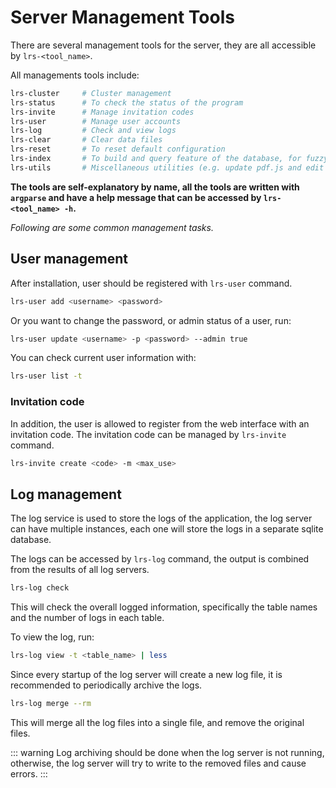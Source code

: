 
# Server Management Tools

There are several management tools for the server, they are all accessible by `lrs-<tool_name>`.  

All managements tools include:
```sh
lrs-cluster     # Cluster management
lrs-status      # To check the status of the program
lrs-invite      # Manage invitation codes
lrs-user        # Manage user accounts
lrs-log         # Check and view logs
lrs-clear       # Clear data files
lrs-reset       # To reset default configuration
lrs-index       # To build and query feature of the database, for fuzzy search
lrs-utils       # Miscellaneous utilities (e.g. update pdf.js and edit configuration file)
```

**The tools are self-explanatory by name, all the tools are written with `argparse` and have a help message that can be accessed by `lrs-<tool_name> -h`.**

*Following are some common management tasks.*

## User management
After installation, user should be registered with `lrs-user` command.
```sh
lrs-user add <username> <password>
```
Or you want to change the password, or admin status of a user, run:
```sh
lrs-user update <username> -p <password> --admin true
```
You can check current user information with:
```sh
lrs-user list -t
```

### Invitation code
In addition, the user is allowed to register from the web interface with an invitation code. 
The invitation code can be managed by `lrs-invite` command.
```sh
lrs-invite create <code> -m <max_use>
```


## Log management
The log service is used to store the logs of the application, 
the log server can have multiple instances, each one will store the logs in a separate sqlite database.

The logs can be accessed by `lrs-log` command, the output is combined from the results of all log servers.
```sh
lrs-log check
```
This will check the overall logged information, specifically the table names and the number of logs in each table.

To view the log, run:
```sh
lrs-log view -t <table_name> | less
```

Since every startup of the log server will create a new log file, it is recommended to periodically archive the logs.
```sh
lrs-log merge --rm
```
This will merge all the log files into a single file, and remove the original files. 

::: warning
Log archiving should be done when the log server is not running, 
otherwise, the log server will try to write to the removed files and cause errors.
:::
